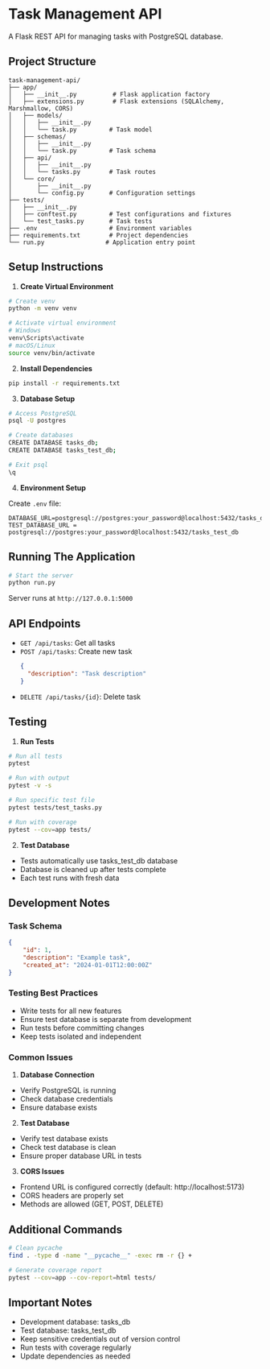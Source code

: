 # Task Management API

A Flask REST API for managing tasks with PostgreSQL database.

## Project Structure
```
task-management-api/
├── app/
│   ├── __init__.py          # Flask application factory
│   ├── extensions.py        # Flask extensions (SQLAlchemy, Marshmallow, CORS)
│   ├── models/             
│   │   ├── __init__.py
│   │   └── task.py         # Task model
│   ├── schemas/
│   │   ├── __init__.py
│   │   └── task.py         # Task schema
│   ├── api/
│   │   ├── __init__.py
│   │   └── tasks.py        # Task routes
│   └── core/
│       ├── __init__.py
│       └── config.py       # Configuration settings
├── tests/
│   ├── __init__.py
│   ├── conftest.py         # Test configurations and fixtures
│   └── test_tasks.py       # Task tests
├── .env                    # Environment variables
├── requirements.txt        # Project dependencies
└── run.py                 # Application entry point
```

## Setup Instructions

1. **Create Virtual Environment**
```bash
# Create venv
python -m venv venv

# Activate virtual environment
# Windows
venv\Scripts\activate
# macOS/Linux
source venv/bin/activate
```

2. **Install Dependencies**
```bash
pip install -r requirements.txt
```

3. **Database Setup**
```bash
# Access PostgreSQL
psql -U postgres

# Create databases
CREATE DATABASE tasks_db;
CREATE DATABASE tasks_test_db;

# Exit psql
\q
```

4. **Environment Setup**

Create `.env` file:
```env
DATABASE_URL=postgresql://postgres:your_password@localhost:5432/tasks_db
TEST_DATABASE_URL = postgresql://postgres:your_password@localhost:5432/tasks_test_db
```
## Running The Application

```bash
# Start the server
python run.py
```
Server runs at `http://127.0.0.1:5000`

## API Endpoints

- `GET /api/tasks`: Get all tasks
- `POST /api/tasks`: Create new task
  ```json
  {
    "description": "Task description"
  }
  ```
- `DELETE /api/tasks/{id}`: Delete task

## Testing

1. **Run Tests**
```bash
# Run all tests
pytest

# Run with output
pytest -v -s

# Run specific test file
pytest tests/test_tasks.py

# Run with coverage
pytest --cov=app tests/
```

2. **Test Database**
- Tests automatically use tasks_test_db database
- Database is cleaned up after tests complete
- Each test runs with fresh data

## Development Notes

### Task Schema
```json
{
    "id": 1,
    "description": "Example task",
    "created_at": "2024-01-01T12:00:00Z"
}
```

### Testing Best Practices
- Write tests for all new features
- Ensure test database is separate from development
- Run tests before committing changes
- Keep tests isolated and independent

### Common Issues

1. **Database Connection**
- Verify PostgreSQL is running
- Check database credentials
- Ensure database exists

2. **Test Database**
- Verify test database exists
- Check test database is clean
- Ensure proper database URL in tests

3. **CORS Issues**
- Frontend URL is configured correctly (default: http://localhost:5173)
- CORS headers are properly set
- Methods are allowed (GET, POST, DELETE)

## Additional Commands

```bash
# Clean pycache
find . -type d -name "__pycache__" -exec rm -r {} +

# Generate coverage report
pytest --cov=app --cov-report=html tests/
```

## Important Notes
- Development database: tasks_db
- Test database: tasks_test_db
- Keep sensitive credentials out of version control
- Run tests with coverage regularly
- Update dependencies as needed
